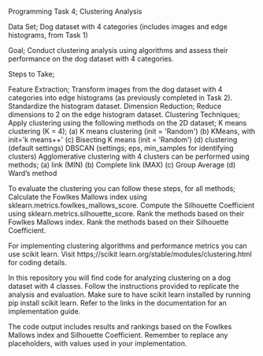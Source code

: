 Programming Task 4; Clustering Analysis


Data Set; Dog dataset with 4 categories (includes images and edge histograms, from Task 1)

Goal; Conduct clustering analysis using algorithms and assess their performance on the dog dataset with 4 categories.

Steps to Take;

Feature Extraction;
Transform images from the dog dataset with 4 categories into edge histograms (as previously completed in Task 2).
Standardize the histogram dataset.
Dimension Reduction;
Reduce dimensions to 2 on the edge histogram dataset.
Clustering Techniques;
Apply clustering using the following methods on the 2D dataset;
K means clustering (K = 4);
(a) K means clustering (init = 'Random')
(b) KMeans, with init='k means++'
(c) Bisecting K means (init = 'Random')
(d) clustering (default settings)
DBSCAN (settings; eps, min_samples for identifying clusters)
Agglomerative clustering with 4 clusters can be performed using methods;
(a) link (MIN)
(b) Complete link (MAX)
(c) Group Average
(d) Ward’s method

To evaluate the clustering you can follow these steps, for all methods;
Calculate the Fowlkes Mallows index using sklearn.metrics.fowlkes_mallows_score.
Compute the Silhouette Coefficient using sklearn.metrics.silhouette_score.
Rank the methods based on their Fowlkes Mallows index.
Rank the methods based on their Silhouette Coefficient.

For implementing clustering algorithms and performance metrics you can use scikit learn. Visit https;//scikit learn.org/stable/modules/clustering.html for coding details.

In this repository you will find code for analyzing clustering on a dog dataset with 4 classes. Follow the instructions provided to replicate the analysis and evaluation. Make sure to have scikit learn installed by running pip install scikit learn. Refer to the links in the documentation for an implementation guide.

The code output includes results and rankings based on the Fowlkes Mallows index and Silhouette Coefficient. Remember to replace any placeholders, with values used in your implementation.
